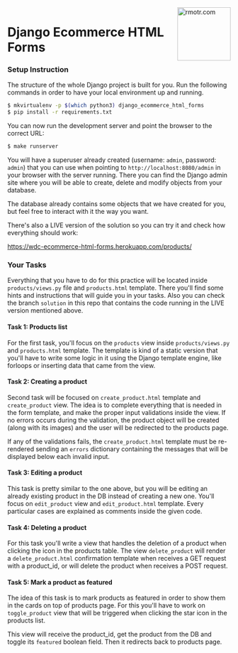 <img align="right" width="120" alt="rmotr.com" src="https://user-images.githubusercontent.com/7065401/45454218-80bee800-b6b9-11e8-97bb-bb5e7675f440.png">

# Django Ecommerce HTML Forms

### Setup Instruction

The structure of the whole Django project is built for you. Run the following commands in order to have your local environment up and running.  

```bash
$ mkvirtualenv -p $(which python3) django_ecommerce_html_forms
$ pip install -r requirements.txt
```

You can now run the development server and point the browser to the correct URL:

```bash
$ make runserver
```

You will have a superuser already created (username: `admin`, password: `admin`) that you can use when pointing to `http://localhost:8080/admin` in your browser with the server running. There you can find the Django admin site where you will be able to create, delete and modify objects from your database.

The database already contains some objects that we have created for you, but feel free to interact with it the way you want.

There's also a LIVE version of the solution so you can try it and check how everything should work:

https://wdc-ecommerce-html-forms.herokuapp.com/products/


### Your Tasks

Everything that you have to do for this practice will be located inside `products/views.py` file and `products.html` template.
There you'll find some hints and instructions that will guide you in your tasks. Also you can check the branch `solution` in this repo that contains the code running in the LIVE version mentioned above.

#### Task 1: Products list

For the first task, you'll focus on the `products` view inside `products/views.py` and `products.html` template. The template is kind of a static version that you'll have to write some logic in it using the Django template engine, like forloops or inserting data that came from the view.


#### Task 2: Creating a product

Second task will be focused on `create_product.html` template and `create_product` view. The idea is to complete everything that is needed in the form template, and make the proper input validations inside the view. If no errors occurs during the validation, the product object will be created (along with its images) and the user will be redirected to the products page.

If any of the validations fails, the `create_product.html` template must be re-rendered sending an `errors` dictionary containing the messages that will be displayed below each invalid input.


#### Task 3: Editing a product

This task is pretty similar to the one above, but you will be editing an already existing product in the DB instead of creating a new one.
You'll focus on `edit_product` view and `edit_product.html` template. Every particular cases are explained as comments inside the given code.


#### Task 4: Deleting a product

For this task you'll write a view that handles the deletion of a product when clicking the icon in the products table. The view `delete_product` will render a `delete_product.html` confirmation template when receives a GET request with a product_id, or will delete the product when receives a POST request.


#### Task 5: Mark a product as featured

The idea of this task is to mark products as featured in order to show them in the cards on top of products page. For this you'll have to work on `toggle_product` view that will be triggered when clicking the star icon in the products list.

This view will receive the product_id, get the product from the DB and toggle its `featured` boolean field. Then it redirects back to products page.
